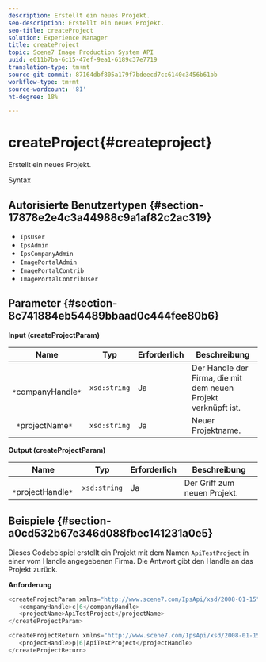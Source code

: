 ```yaml
---
description: Erstellt ein neues Projekt.
seo-description: Erstellt ein neues Projekt.
seo-title: createProject
solution: Experience Manager
title: createProject
topic: Scene7 Image Production System API
uuid: e011b7ba-6c15-47ef-9ea1-6189c37e7719
translation-type: tm+mt
source-git-commit: 87164dbf805a179f7bdeecd7cc6140c3456b61bb
workflow-type: tm+mt
source-wordcount: '81'
ht-degree: 18%

---
```



# createProject{#createproject}

Erstellt ein neues Projekt.

Syntax

## Autorisierte Benutzertypen {#section-17878e2e4c3a44988c9a1af82c2ac319}

* `IpsUser`
* `IpsAdmin`
* `IpsCompanyAdmin`
* `ImagePortalAdmin`
* `ImagePortalContrib`
* `ImagePortalContribUser`

## Parameter {#section-8c741884eb54489bbaad0c444fee80b6}

**Input (createProjectParam)**

| Name | Typ | Erforderlich | Beschreibung |
|---|---|---|---|
| ` *`companyHandle`*` | `xsd:string` | Ja | Der Handle der Firma, die mit dem neuen Projekt verknüpft ist. |
| ` *`projectName`*` | `xsd:string` | Ja | Neuer Projektname. |

**Output (createProjectParam)**

| Name | Typ | Erforderlich | Beschreibung |
|---|---|---|---|
| ` *`projectHandle`*` | `xsd:string` | Ja | Der Griff zum neuen Projekt. |

## Beispiele {#section-a0cd532b67e346d088fbec141231a0e5}

Dieses Codebeispiel erstellt ein Projekt mit dem Namen `ApiTestProject` in einer vom Handle angegebenen Firma. Die Antwort gibt den Handle an das Projekt zurück.

**Anforderung**

```java
<createProjectParam xmlns="http://www.scene7.com/IpsApi/xsd/2008-01-15">
   <companyHandle>c|6</companyHandle>
   <projectName>ApiTestProject</projectName>
</createProjectParam>
```

```java
<createProjectReturn xmlns="http://www.scene7.com/IpsApi/xsd/2008-01-15">
   <projectHandle>p|6|ApiTestProject</projectHandle>
</createProjectReturn>
```

